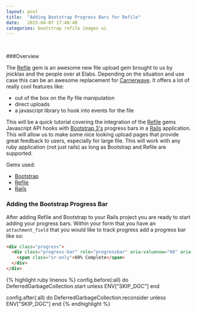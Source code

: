 ```yaml
---
layout: post
title:  "Adding Bootstrap Progress Bars for Refile"
date:   2015-04-07 17:48:40
categories: bootstrap refile images ui
---
```

<br/>

###Overview

The [Refile][refile-repo] gem is an awesome new file upload gem brought to us by jnicklas and the people over at Elabs.
Depending on the situation and use case this can be an awesome replacement for [Carrierwave][carrierwave-repo]. It offers a
lot of really  cool features like:

* out of the box on the fly file manipulation
* direct uploads
* a javascript library to hook into events for the file

This will be a quick tutorial covering the integration of the [Refile][refile-repo] gems
Javascript API hooks with [Bootstrap 3's][bootstrap-repo] progress bars in a [Rails][rails-repo] application.
This will allow us to make some nice looking upload pages that provide great feedback to users, especially for large file.
This will work with any ruby application (not just rails) as long as Bootstrap and Refile are supported.

Gems used:

* [Bootstrap][bootstrap-repo]
* [Refile][refile-repo]
* [Rails][rails-repo]

### Adding the Bootstrap Progress Bar

After adding Refile and Bootstrap to your Rails project you are ready to start adding your progress bars. Within your form that
you have an `attachment_field` that you would like to track progress add a progress bar like so:

```html
<div class="progress">
  <div class="progress-bar" role="progressbar" aria-valuenow="60" aria-valuemin="0" aria-valuemax="100" style="width: 60%;">
    <span class="sr-only">60% Complete</span>
  </div>
</div>
```

{% highlight ruby linenos %}
config.before(:all) do
  DeferredGarbageCollection.start unless ENV["SKIP_DGC"]
end

config.after(:all) do
  DeferredGarbageCollection.reconsider unless ENV["SKIP_DGC"]
end
{% endhighlight %}

[bootstrap-repo]: https://github.com/twbs/bootstrap
[refile-repo]: https://github.com/refile/refile
[rails-repo]: https://github.com/rails/rails
[carrierwave-repo]: https://github.com/carrierwaveuploader/carrierwave
